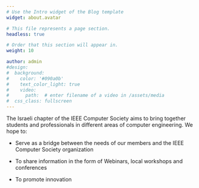 ```yaml
---
# Use the Intro widget of the Blog template
widget: about.avatar

# This file represents a page section.
headless: true

# Order that this section will appear in.
weight: 10

author: admin
#design:
#  background:
#    color: '#090a0b'
#    text_color_light: true
#    video:
#      path:  # enter filename of a video in /assets/media
#  css_class: fullscreen
---
```


<div style="text-align: left">

The Israeli chapter of the IEEE Computer Society aims to bring together students and professionals in different areas of computer engineering. We hope to:

* Serve as a bridge between the needs of our members and the IEEE Computer Society organization

* To share information in the form of Webinars, local workshops and conferences

* To promote innovation
</div>

